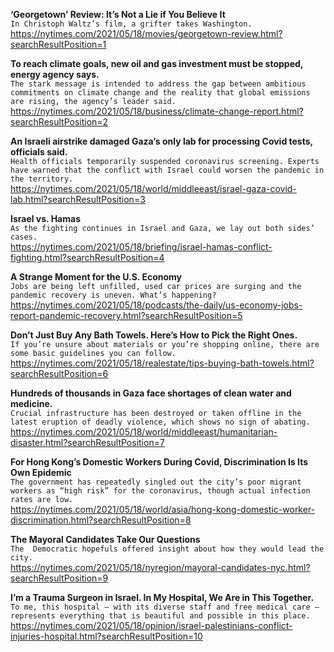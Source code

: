 **‘Georgetown’ Review: It’s Not a Lie if You Believe It**\
`In Christoph Waltz’s film, a grifter takes Washington.`\
https://nytimes.com/2021/05/18/movies/georgetown-review.html?searchResultPosition=1

**To reach climate goals, new oil and gas investment must be stopped, energy agency says.**\
`The stark message is intended to address the gap between ambitious commitments on climate change and the reality that global emissions are rising, the agency’s leader said.`\
https://nytimes.com/2021/05/18/business/climate-change-report.html?searchResultPosition=2

**An Israeli airstrike damaged Gaza’s only lab for processing Covid tests, officials said.**\
`Health officials temporarily suspended coronavirus screening. Experts have warned that the conflict with Israel could worsen the pandemic in the territory.`\
https://nytimes.com/2021/05/18/world/middleeast/israel-gaza-covid-lab.html?searchResultPosition=3

**Israel vs. Hamas**\
`As the fighting continues in Israel and Gaza, we lay out both sides’ cases.`\
https://nytimes.com/2021/05/18/briefing/israel-hamas-conflict-fighting.html?searchResultPosition=4

**A Strange Moment for the U.S. Economy**\
`Jobs are being left unfilled, used car prices are surging and the pandemic recovery is uneven. What’s happening?`\
https://nytimes.com/2021/05/18/podcasts/the-daily/us-economy-jobs-report-pandemic-recovery.html?searchResultPosition=5

**Don’t Just Buy Any Bath Towels. Here’s How to Pick the Right Ones.**\
`If you’re unsure about materials or you’re shopping online, there are some basic guidelines you can follow.`\
https://nytimes.com/2021/05/18/realestate/tips-buying-bath-towels.html?searchResultPosition=6

**Hundreds of thousands in Gaza face shortages of clean water and medicine.**\
`Crucial infrastructure has been destroyed or taken offline in the latest eruption of deadly violence, which shows no sign of abating.`\
https://nytimes.com/2021/05/18/world/middleeast/humanitarian-disaster.html?searchResultPosition=7

**For Hong Kong’s Domestic Workers During Covid, Discrimination Is Its Own Epidemic**\
`The government has repeatedly singled out the city’s poor migrant workers as “high risk” for the coronavirus, though actual infection rates are low.`\
https://nytimes.com/2021/05/18/world/asia/hong-kong-domestic-worker-discrimination.html?searchResultPosition=8

**The Mayoral Candidates Take Our Questions**\
`The  Democratic hopefuls offered insight about how they would lead the city.`\
https://nytimes.com/2021/05/18/nyregion/mayoral-candidates-nyc.html?searchResultPosition=9

**I’m a Trauma Surgeon in Israel. In My Hospital, We Are in This Together.**\
`To me, this hospital — with its diverse staff and free medical care — represents everything that is beautiful and possible in this place.`\
https://nytimes.com/2021/05/18/opinion/israel-palestinians-conflict-injuries-hospital.html?searchResultPosition=10

